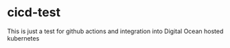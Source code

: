 # cicd-test

This is just a test for github actions and integration into Digital Ocean hosted kubernetes